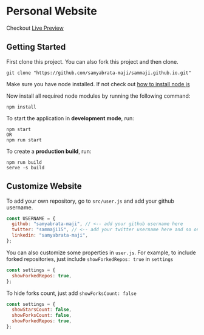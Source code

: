 # Personal Website

Checkout [Live Preview](https://sammaji.pages.dev)

## Getting Started

First clone this project. You can also fork this project and then clone.

```
git clone "https://github.com/samyabrata-maji/sammaji.github.io.git"
```

Make sure you have node installed. If not check out [how to install node js](https://docs.npmjs.com/downloading-and-installing-node-js-and-npm)

Now install all required node modules by running the following command:

```
npm install
```
To start the application in **development mode**, run:
```
npm start
OR
npm run start
```

To create a **production build**, run:
```
npm run build
serve -s build
```


## Customize Website

To add your own repository, go to `src/user.js` and add your github username.

```javascript
const USERNAME = {
  github: "samyabrata-maji", // <-- add your github username here
  twitter: "sammaji15", // <-- add your twitter username here and so on...
  linkedin: "samyabrata-maji",
};
```

You can also customize some properties in `user.js`. For example, to include forked repositories, just include `showForkedRepos: true` in `settings`

```javascript
const settings = {
  showForkedRepos: true,
};
```

To hide forks count, just add `showForksCount: false`

```javascript
const settings = {
  showStarsCount: false,
  showForksCount: false,
  showForkedRepos: true,
};
```
